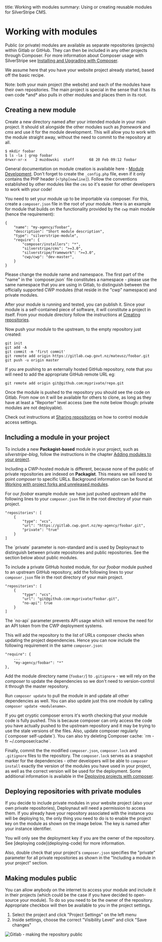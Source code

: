 title: Working with modules
summary: Using or creating reusable modules for SilverStripe CMS.

# Working with modules

Public (or private) modules are available as separate repositories (projects) within Gitlab or GitHub. They can then be included in any other projects through Composer. For more information about Composer usage with SilverStripe see
[Installing and Upgrading with Composer](https://docs.silverstripe.org/en/3.2/getting_started/composer/).

We assume here that you have your website project already started, based off the basic recipe.

<div class="hint" markdown='1'>
Note: both your main project (the website) and each of the modules have their own repositories. The main project is
special in the sense that it has its own code *and* also pulls in other modules and places them in its root.
</div>

## Creating a new module

Create a new directory named after your intended module in your main project. It should sit alongside the other modules
such as *framework* and *cms* and use it for the module development. This will allow you to work with the module
straight away, without the need to commit to the repository at all.

	$ mkdir foobar
	$ ls -la | grep foobar
	drwxr-xr-x    2 muzdowski  staff       68 20 Feb 09:12 foobar

General documentation on module creation is available here - [Module
Development](https://docs.silverstripe.org/en/3.2/developer_guides/extending/modules/). Don't forget to create the
`_config.php` file, even if it only contains the PHP header (`<?php[newline]`). Follow the conventions established by
other modules like the `cms` so it's easier for other developers to work with your code!

You need to set your module up to be importable via composer. For this, create a `composer.json` file in the root of
your module. Here is an example for module that builds on the functionality provided by the `cwp` main module (hence the
requirement):

	{
		"name": "my-agency/foobar",
		"description": "Short module description",
		"type": "silverstripe-module",
		"require": {
			"composer/installers": "*",
			"silverstripe/cms": ">=3.0",
			"silverstripe/framework": ">=3.0",
			"cwp/cwp": "dev-master",
		}
	}

<div class="notice" markdown='1'>
Please change the module name and namespace. The first part of the "name" in the `composer.json` file constitutes a
namespace - please use the same namespace that you are using in Gitlab, to distinguish between the officially supported
CWP modules (that reside in the "cwp" namespace) and private modules.
</div>

After your module is running and tested, you can publish it. Since your module is a self-contained piece of software, it
will constitute a project in itself. From your module directory follow the instructions at [Creating repositories](/how_tos/creating_repositories).

Now push your module to the upstream, to the empty repository just created:

	git init
	git add -A
	git commit -m 'first commit'
	git remote add origin https://gitlab.cwp.govt.nz/mateusz/foobar.git
	git push -u origin master

<div class="notice" markdown='1'>
If you are pushing to an externally hosted GitHub repository, note that you will need to add the appropriate GitHub remote URL eg:
</div>

	git remote add origin git@github.com:myprivate/repo.git

Once the module is pushed to the repository you should see the code on Gitlab. From now on it will be available for
others to clone, as long as they have at least a "Reporter" level access (see the note below though: private modules are
not deployable).

Check out instructions at [Sharing repositories](/how_tos/sharing_projects) on how to control module access
settings.

## Including a module in your project

To include a new **Packagist-based** module in your project, such as *silverstripe-blog*, follow the instructions in the
chapter [Adding modules to your
project](https://docs.silverstripe.org/en/3.2/getting_started/composer/#adding-modules-to-your-project).

Including a CWP-hosted module is different, because none of the public of private repositories are indexed on
**Packagist**. This means we will need to point *composer* to specific URLs. Background information can be found at
[Working with project forks and unreleased
modules](https://docs.silverstripe.org/en/3.2/getting_started/composer/#working-with-project-forks-and-unreleased-modules).

For our *foobar* example module we have just pushed upstream add the following lines to your `composer.json` file in the
root directory of your main project.

	"repositories": [
		{
			"type": "vcs",
			"url": "https://gitlab.cwp.govt.nz/my-agency/foobar.git",
			"private": "true"
		}
	]

<div class="notice" markdown='1'>
The `private` parameter is non-standard and is used by  Deploynaut to distinguish between private repositories and
public repositories. See the section below about public modules.
</div>

To include a private GitHub hosted module, for our *foobar* module pushed to an upstream GitHub repository, add the following lines to your `composer.json` file in the root directory of your main project.

	"repositories": [
		{
			"type": "vcs",
			"url": "git@github.com:myprivate/foobar.git",
			"no-api": true
		}
	]

<div class="notice" markdown='1'>
The `no-api` parameter prevents API usage which will remove the need for an API token from the CWP deployment systems.
</div>

This will add the repository to the list of URLs composer checks when updating the project dependencies. Hence you can
now include the following requirement in the same `composer.json`:

	"require": {
		...
		"my-agency/foobar": "*"
	},

Add the module directory name (`foobar/`) to `.gitignore` - we will rely on the *composer* to update the dependencies so
we don't need to version-control it through the master repository.

Run `composer update` to pull the module in and update all other dependencies as well. You can also update just this one
module by calling `composer update <modulename>`.

<div class="notice" markdown='1'>
If you get cryptic composer errors it's worth checking that your module code is fully pushed. This is because composer
can only access the code you have actually pushed to the upstream repository and it may be trying to use the stale
versions of the files. Also, update composer regularly (`composer self-update`). You can also try deleting Composer
cache: `rm -fr ~/.composer/cache`.
</div>

Finally, commit the the modified `composer.json`, `composer.lock`  and `.gitignore` files to the repository. The
`composer.lock` serves as a snapshot marker for the dependencies - other developers will be able to `composer install`
exactly the version of the modules you have used in your project, as well as the correct version will be used for the
deployment. Some additional information is available in the [Deploying projects with
composer](https://docs.silverstripe.org/en/3.2/getting_started/composer/#deploying-projects-with-composer).

## Deploying repositories with private modules

If you decide to include private modules in your website project (also your own private repositories), Deploynaut
will need a permission to access them. If you already have your repository associated with the instance you will be
deploying to, the only thing you need to do is to enable the project key on the module as shown on the image below. The
key is named after your instance identifier.

<div class="notice" markdown='1'>
You will only see the deployment key if you are the owner of the repository. See [deploying code](deploying-code) for
more information.
</div>

Also, double check that your project's `composer.json` specifies the "private" parameter for all private repositories as
shown in the "Including a module in your project" section.

## Making modules public

You can allow anybody on the internet to access your module and include it in their projects (which could be the case if
you have decided to open-source your module). To do so you need to be the owner of the repository. Appropriate checkbox
will then be available to you in the project settings.

1. Select the project and click "Project Settings" on the left menu
2. Inside settings, choose the correct "Visibility Level" and click "Save changes"

![Gitlab - making the repository public](/_images/gitlab-making-repository-public.jpg)
